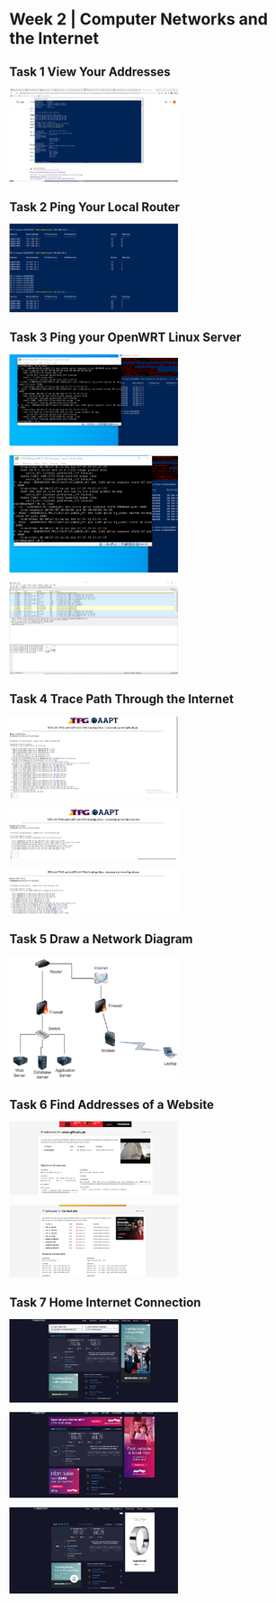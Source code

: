 # Week 2 | Computer Networks and the Internet

## Task 1 View Your Addresses
<img
  src="https://github.com/ZainAHussain/Journal/blob/main/week2R1.png"
  alt="Alt text"
  title="Optional title"
  style="display: inline-block; margin: 0 auto; max-width: 300px">

## Task 2 Ping Your Local Router

<img
  src="https://github.com/ZainAHussain/Journal/blob/main/week2R2.png"
  alt="Alt text"
  title="Optional title"
  style="display: inline-block; margin: 0 auto; max-width: 300px">


## Task 3 Ping your OpenWRT Linux Server


<img
  src="https://github.com/ZainAHussain/Journal/blob/main/w2r3.png"
  alt="Alt text"
  title="Optional title"
  style="display: inline-block; margin: 0 auto; max-width: 300px">
  
  
<img
  src="https://github.com/ZainAHussain/Journal/blob/main/w2r4.png"
  alt="Alt text"
  title="Optional title"
  style="display: inline-block; margin: 0 auto; max-width: 300px">
  
<img
  src="https://github.com/ZainAHussain/Journal/blob/main/week2T3.png"
  alt="Alt text"
  title="Optional title"
  style="display: inline-block; margin: 0 auto; max-width: 300px">


## Task 4 Trace Path Through the Internet

<img
  src="https://github.com/ZainAHussain/Journal/blob/main/Route1.jpg"
  alt="Alt text"
  title="Optional title"
  style="display: inline-block; margin: 0 auto; max-width: 300px">
  
  <img
  src="https://github.com/ZainAHussain/Journal/blob/main/route2.jpg"
  alt="Alt text"
  title="Optional title"
  style="display: inline-block; margin: 0 auto; max-width: 300px">
  
  <img
  src="https://github.com/ZainAHussain/Journal/blob/main/route%203.jpg"
  alt="Alt text"
  title="Optional title"
  style="display: inline-block; margin: 0 auto; max-width: 300px">


## Task 5 Draw a Network Diagram

<img
  src="https://github.com/ZainAHussain/Journal/blob/main/SimpleNNetworkW2.jfif"
  alt="Alt text"
  title="Optional title"
  style="display: inline-block; margin: 0 auto; max-width: 300px">

## Task 6 Find Addresses of a Website

<img
  src="https://github.com/ZainAHussain/Journal/blob/main/W2A6.png"
  alt="Alt text"
  title="Optional title"
  style="display: inline-block; margin: 0 auto; max-width: 300px">
  
  <img
  src="https://github.com/ZainAHussain/Journal/blob/main/w2A62.png"
  alt="Alt text"
  title="Optional title"
  style="display: inline-block; margin: 0 auto; max-width: 300px">


## Task 7 Home Internet Connection

<img
  src="https://github.com/ZainAHussain/Journal/blob/main/W2A7.png"
  alt="Alt text"
  title="Optional title"
  style="display: inline-block; margin: 0 auto; max-width: 300px">
  
  <img
  src="https://github.com/ZainAHussain/Journal/blob/main/W2A72.png"
  alt="Alt text"
  title="Optional title"
  style="display: inline-block; margin: 0 auto; max-width: 300px">
  
  <img
  src="https://github.com/ZainAHussain/Journal/blob/main/W2A73.png"
  alt="Alt text"
  title="Optional title"
  style="display: inline-block; margin: 0 auto; max-width: 300px">


